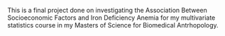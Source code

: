 This is a final project done on investigating the Association Between Socioeconomic Factors and Iron Deficiency Anemia for my multivariate statistics course in my Masters of Science for Biomedical Antrhopology.
